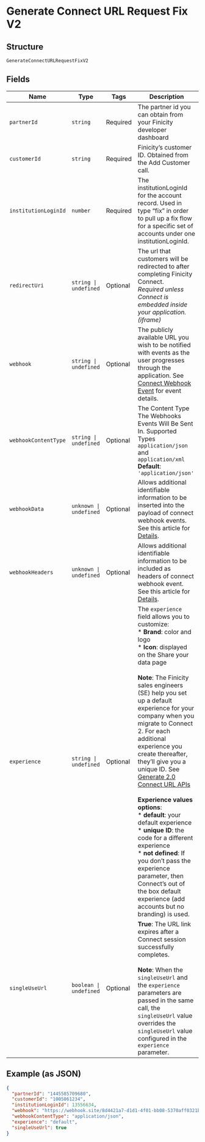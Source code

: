 
# Generate Connect URL Request Fix V2

## Structure

`GenerateConnectURLRequestFixV2`

## Fields

| Name | Type | Tags | Description |
|  --- | --- | --- | --- |
| `partnerId` | `string` | Required | The partner id you can obtain from your Finicity developer dashboard |
| `customerId` | `string` | Required | Finicity’s customer ID. Obtained from the Add Customer call. |
| `institutionLoginId` | `number` | Required | The institutionLoginId for the account record. Used in type “fix” in order to pull up a fix flow for a specific set of accounts under one institutionLoginId. |
| `redirectUri` | `string \| undefined` | Optional | The url that customers will be redirected to after completing Finicity Connect. <br> *Required unless Connect is embedded inside your application. (iframe)* |
| `webhook` | `string \| undefined` | Optional | The publicly available URL you wish to be notified with events as the user progresses through the application. See [Connect Webhook Event](https://docs.finicity.com/connect-webhooks/) for event details. |
| `webhookContentType` | `string \| undefined` | Optional | The Content Type The Webhooks Events Will Be Sent In. Supported Types `application/json` and `application/xml`<br>**Default**: `'application/json'` |
| `webhookData` | `unknown \| undefined` | Optional | Allows additional identifiable information to be inserted into the payload of connect webhook events. See this article for [Details](https://docs.finicity.com/connect-custom-webhook-data-and-headers/). |
| `webhookHeaders` | `unknown \| undefined` | Optional | Allows additional identifiable information to be included as headers of connect webhook event. See this article for [Details](https://docs.finicity.com/connect-custom-webhook-data-and-headers/). |
| `experience` | `string \| undefined` | Optional | The `experience` field allows you to customize: <br> * **Brand**: color and logo <br> * **Icon**: displayed on the Share your data page <br>      <br>**Note**: The Finicity sales engineers (SE) help you set up a default experience for your company when you migrate to Connect 2. For each additional experience you create thereafter, they’ll give you a unique ID. See [Generate 2.0 Connect URL APIs](https://docs.finicity.com/migrate-to-connect-web-sdk-2-0/#migrate-connect-web-sdk-1) <br>  <br>**Experience values options**: <br> * **default**: your default experience <br> * **unique ID**: the code for a different experience <br> * **not defined**: If you don’t pass the experience parameter, then Connect’s out of the box default experience (add accounts but no branding) is used. <br> |
| `singleUseUrl` | `boolean \| undefined` | Optional | **True**: The URL link expires after a Connect session successfully completes. <br> <br> **Note**: When the `singleUseUrl` and the `experience` parameters are passed in the same call, the `singleUseUrl` value overrides the `singleUseUrl` value configured in the `experience` parameter. |

## Example (as JSON)

```json
{
  "partnerId": "1445585709680",
  "customerId": "1005061234",
  "institutionLoginId": 13556634,
  "webhook": "https://webhook.site/8d4421a7-d1d1-4f01-bb08-5370aff0321b",
  "webhookContentType": "application/json",
  "experience": "default",
  "singleUseUrl": true
}
```

